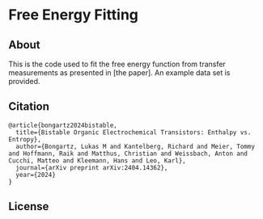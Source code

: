 # Free Energy Fitting

## About

This is the code used to fit the free energy function from transfer measurements as presented in [the paper]. An example data set is provided. 

## Citation

```
@article{bongartz2024bistable,
  title={Bistable Organic Electrochemical Transistors: Enthalpy vs. Entropy},
  author={Bongartz, Lukas M and Kantelberg, Richard and Meier, Tommy and Hoffmann, Raik and Matthus, Christian and Weissbach, Anton and Cucchi, Matteo and Kleemann, Hans and Leo, Karl},
  journal={arXiv preprint arXiv:2404.14362},
  year={2024}
}
```

## License



